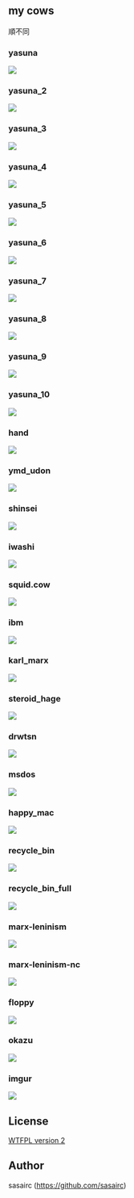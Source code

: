 ## my cows
順不同

### yasuna
![](http://36.media.tumblr.com/186a96f8e262bd533400f6f685023e38/tumblr_ntjvzgwgJ81u2jamko2_1280.png) 

### yasuna_2
![](http://40.media.tumblr.com/fbdd0f993d455316fd20edfd286d87a2/tumblr_ntjvzgwgJ81u2jamko3_1280.png)

### yasuna_3
![](http://40.media.tumblr.com/9da1fd48b4544c688c55084a52952303/tumblr_ntjvzgwgJ81u2jamko4_1280.png)

### yasuna_4
![](http://36.media.tumblr.com/9ddf71641ada632039fffcf256a05629/tumblr_ntjvzgwgJ81u2jamko5_1280.png)

### yasuna_5
![](http://41.media.tumblr.com/304b48f6d3b464d3a665bc3d338faa0b/tumblr_ntjvzgwgJ81u2jamko6_1280.png)

### yasuna_6
![](http://41.media.tumblr.com/79ef55b24b86c659a3d31c281d7f773e/tumblr_ntjvzgwgJ81u2jamko7_1280.png)

### yasuna_7
![](http://40.media.tumblr.com/ab0e8d5cf63e8fa164a6b99f5dfb27a2/tumblr_ntjvzgwgJ81u2jamko8_1280.png)

### yasuna_8
![](http://41.media.tumblr.com/1210270a6caf6b24721d9e19b1d178e6/tumblr_ntjvzgwgJ81u2jamko9_1280.png)

### yasuna_9
![](http://41.media.tumblr.com/c5ad3d9a835e812bfdf627f7ddba77ea/tumblr_ntjvzgwgJ81u2jamko10_1280.png)

### yasuna_10
![](http://41.media.tumblr.com/8d096988274e7d8c297c8338b18fe720/tumblr_nugw6pi4xn1u2jamko1_1280.png)

### hand
![](http://41.media.tumblr.com/5c886d376e67b411e4aa40e07a725ac5/tumblr_ntjvzgwgJ81u2jamko1_r1_1280.png)

### ymd_udon
![](http://41.media.tumblr.com/df7f0860242493d9bca4f1d83214b472/tumblr_ntjvzwDBfq1u2jamko1_1280.png)

### shinsei
![](http://36.media.tumblr.com/b7dcc692dc2d85718b191bf3d1f4a832/tumblr_nqu6rxqmDf1u2jamko1_1280.png)

### iwashi
![](http://41.media.tumblr.com/997e9c6aee56c31203706cb5ce500066/tumblr_nrjb58ubJm1u2jamko1_1280.png)

### squid.cow
![](http://40.media.tumblr.com/ec9c665a38576e06bfb3b6c581513011/tumblr_nukp0pYma71u2jamko1_1280.png)

### ibm
![](http://41.media.tumblr.com/fd2140d2b758278d55dcef9253111d8f/tumblr_nron2jpiRC1u2jamko1_1280.png)

### karl_marx
![](http://41.media.tumblr.com/31311b2e3bf61760714843e54ec991be/tumblr_nl84amBVjE1u2jamko1_1280.png)

### steroid_hage
![](http://36.media.tumblr.com/14b02028d6f81cd26a7ac652c2b573b1/tumblr_nsxax560Nu1u2jamko1_1280.png)

### drwtsn
![](http://40.media.tumblr.com/f71717c67a075a2805390f5eef2a66c6/tumblr_nsxax560Nu1u2jamko2_1280.png)

### msdos
![](http://40.media.tumblr.com/adf962b3a939c58bd6a3e1a88f8f039d/tumblr_nsxax560Nu1u2jamko3_1280.png)

### happy_mac
![](http://41.media.tumblr.com/07a1aa2eea2e4b0f8944203f7471c3af/tumblr_nsz1x9haIm1u2jamko1_1280.png)

### recycle_bin
![](http://36.media.tumblr.com/8bf3de5d24c1580a0e9b217fada707d9/tumblr_ntm8uzjTPj1u2jamko1_1280.png)

### recycle_bin_full
![](http://40.media.tumblr.com/021d62962b67b7b8de34b82d37861ae7/tumblr_ntm8uzjTPj1u2jamko2_1280.png)

### marx-leninism
![](http://40.media.tumblr.com/0eb72b5ee6e39c965cb7f907f7e92e1e/tumblr_nuvwwxZbsw1u2jamko1_1280.png)

### marx-leninism-nc
![](http://40.media.tumblr.com/d107e41032abc495f9b9f47d3451681d/tumblr_nuvwwxZbsw1u2jamko2_1280.png)

### floppy
![](http://40.media.tumblr.com/0a4ac216f18081ed96a63f96e089371d/tumblr_nv5ahf5gfv1u2jamko1_1280.png)

### okazu
![](http://40.media.tumblr.com/a9059c5b8427c300ef85b4576590febe/tumblr_nvcj4jH5Yx1u2jamko1_1280.png)

### imgur
![](http://36.media.tumblr.com/9fa72d7ac9e2606f8d63f8cfac6bf97c/tumblr_nvjaq28pBE1u2jamko1_1280.png)

## License
[WTFPL version 2](http://www.wtfpl.net/txt/copying/)

## Author
sasairc (https://github.com/sasairc)
